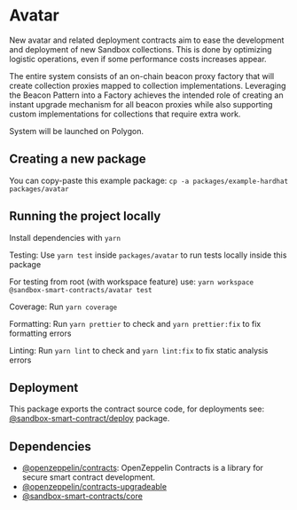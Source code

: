 # Avatar

New avatar and related deployment contracts aim to ease the development and deployment of new Sandbox collections. 
This is done by optimizing logistic operations, even if some performance costs increases appear.

The entire system consists of an on-chain beacon proxy factory that will create collection proxies mapped to collection implementations.
Leveraging the Beacon Pattern into a Factory achieves the intended role of creating an instant upgrade mechanism for all beacon proxies while also supporting custom implementations for collections that require extra work.

System will be launched on Polygon.

## Creating a new package

You can copy-paste this example package: `cp -a packages/example-hardhat packages/avatar`

## Running the project locally

Install dependencies with `yarn`

Testing: Use `yarn test` inside `packages/avatar` to run tests locally inside this package

For testing from root (with workspace feature) use: `yarn workspace @sandbox-smart-contracts/avatar test`

Coverage: Run `yarn coverage`

Formatting: Run `yarn prettier` to check and `yarn prettier:fix` to fix formatting errors

Linting: Run `yarn lint` to check and `yarn lint:fix` to fix static analysis errors

## Deployment

This package exports the contract source code, for deployments see:
[@sandbox-smart-contract/deploy](../deploy) package.

## Dependencies

- [@openzeppelin/contracts](https://www.npmjs.com/package/@openzeppelin/contracts):
  OpenZeppelin Contracts is a library for secure smart contract development.
- [@openzeppelin/contracts-upgradeable](https://www.npmjs.com/package/@openzeppelin/contracts-upgradeable)
- [@sandbox-smart-contracts/core](https://www.npmjs.com/package/@sandbox-smart-contracts/core)

